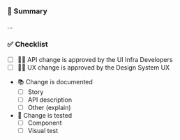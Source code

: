 <!---
Thanks for submitting a pull request 😄 !
-->

<!---
- Be as descriptive as possible when explaining what was changed.
- Link to an issue if one exists
-->
### 🔦 Summary
...

<!--- Please mark all checkbox. If one is not relevant - delete it -->
### ✅ Checklist
- [ ] 👨‍💻 API change is approved by the UI Infra Developers <!--- Please tag the relevant team member -->
- [ ] 👨‍🎨 UX change is approved by the Design System UX <!--- Please tag the relevant team member -->
- 📚 Change is documented
  - [ ] Story
  - [ ] API description
  - [ ] Other (explain)
- 🔬 Change is tested
  - [ ] Component
  - [ ] Visual test
